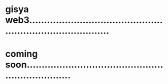 # gisya web3................................................................................
# coming soon....................................................................
